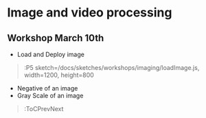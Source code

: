 # Image and video processing

## Workshop March 10th

* Load and Deploy image

> :P5 sketch=/docs/sketches/workshops/imaging/loadImage.js, width=1200, height=800


* Negative of an image
* Gray Scale of an image

> :ToCPrevNext